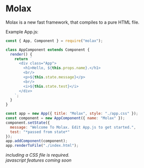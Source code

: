 # Molax
Molax is a new fast framework, that compiles to a pure HTML file.

Example App.js: 
```js
const { App, Component } = require("molax");

class AppComponent extends Component {
  render() {
    return `
      <div class="App">
        <h1>Hello, ${this.props.name}.</h1>
        <br/>
        <p>${this.state.message}</p>
        <br/>
        <i>${this.state.test}</i>
      </div>
    `;
  }
}

const app = new App({ title: "Molax", style: "./app.css" });
const component = new AppComponent({ name: "Molax" });
component.setState({
  message: "Welcome To Molax. Edit App.js to get started.",
  test: "*passed from state*"
});
app.addComponent(component);
app.renderToFile("./index.html");
```

*including a CSS file is required.*
<br>
*javascript features coming soon*